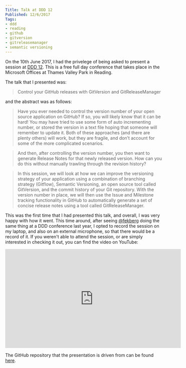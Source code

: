 ```yaml
---
Title: Talk at DDD 12
Published: 12/6/2017
Tags:
- ddd
- reading
- github
- gitversion
- gitreleasemanager
- semantic versioning
---
```


On the 10th June 2017, I had the privelege of being asked to present a session at [DDD 12](http://developerdeveloperdeveloper.com/).  This is a free full day conference that takes place in the Microsoft Offices at Thames Valley Park in Reading.

The talk that I presented was:

> Control your GitHub releases with GitVersion and GitReleaseManager

and the abstract was as follows:

> Have you ever needed to control the version number of your open source application on GitHub? If so, you will likely know that it can be hard! You may have tried to use some form of auto incrementing number, or stored the version in a text file hoping that someone will remember to update it. Both of these approaches (and there are plenty others) will work, but they are fragile, and don’t account for some of the more complicated scenarios.

> And then, after controlling the version number, you then want to generate Release Notes for that newly released version.  How can you do this without manually trawling through the revision history?

> In this session, we will look at how we can improve the versioning strategy of your application using a combination of branching strategy (Gitflow), Semantic Versioning, an open source tool called GitVersion, and the commit history of your Git repository.  With the version number in place, we will then use the Issue and Milestone tracking functionality in GitHub to automatically generate a set of concise release notes using a tool called GitReleaseManager.

This was the first time that I had presented this talk, and overall, I was very happy with how it went.  This time around, after seeing [@fekberg](https://twitter.com/fekberg) doing the same thing at a DDD conference last year, I opted to record the session on my laptop, and also on an external microphone, so that there would be a record of it.  If you weren't able to attend the session, or are simply interested in checking it out, you can find the video on YouTube:

<iframe width="560" height="315" src="https://www.youtube.com/embed/SlM02V1tkSc" frameborder="0" allowfullscreen></iframe>

The GitHub repository that the presentation is driven from can be found [here](https://github.com/gep13/GitHubReleaseDemos).
